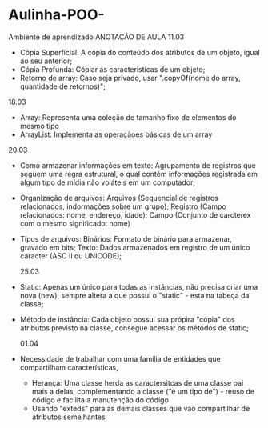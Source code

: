 # Aulinha-POO-
Ambiente de aprendizado
  ANOTAÇÃO DE AULA 
11.03
- Cópia Superfícial:  A cópia do conteúdo dos atributos de um objeto, igual ao seu anterior;
- Cópia Profunda: Cópiar as caracteristicas de um objeto;
- Retorno de array: Caso seja privado, usar ".copyOf(nome do array, quantidade de retornos)";

18.03
- Array: Representa uma coleção de tamanho fixo de elementos do mesmo tipo
- ArrayList: Implementa as operaçãoes básicas de um array
  
20.03
- Como armazenar informações em texto: Agrupamento de registros que seguem uma regra estrutural, o qual contém informações registrada em algum tipo de mídia não voláteis em um computador;
- Organização de arquivos: Arquivos (Sequencial de registros relacionados, indormações sobre um grupo); Registro (Campo relacionados: nome, endereço, idade); Campo (Conjunto de carcterex com o mesmo significado: nome)
- Tipos de arquivos:
    Binários: Formato de binário para armazenar, gravado em bits;
    Texto: Dados armazenados em registro de um único caracter (ASC II ou UNICODE);

  25.03
- Static: Apenas um único para todas as instâncias, não precisa criar uma nova (new), sempre altera a que possui o "static" - esta na tabeça da classe;
- Método de instância: Cada objeto possui sua própira "cópia" dos atributos previsto na classe, consegue acessar os métodos de static;

  01.04
- Necessidade de trabalhar com uma família de entidades que compartilham características,
  - Herança: Uma classe herda as caractersitcas de uma classe pai mais a delas, complementando a classe ("é um tipo de") - reuso de código e facilita a manutenção do código
  - Usando "exteds" para as demais classes que vão compartilhar de atributos semelhantes
